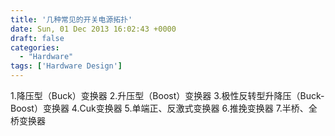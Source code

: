 ```yaml
---
title: '几种常见的开关电源拓扑'
date: Sun, 01 Dec 2013 16:02:43 +0000
draft: false
categories:
  - "Hardware"
tags: ['Hardware Design']
---
```


1.降压型（Buck）变换器 2.升压型（Boost）变换器 3.极性反转型升降压（Buck-Boost）变换器 4.Cuk变换器 5.单端正、反激式变换器 6.推挽变换器 7.半桥、全桥变换器